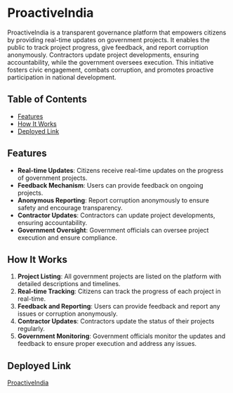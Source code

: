 # ProactiveIndia

ProactiveIndia is a transparent governance platform that empowers citizens by providing real-time updates on government projects. It enables the public to track project progress, give feedback, and report corruption anonymously. Contractors update project developments, ensuring accountability, while the government oversees execution. This initiative fosters civic engagement, combats corruption, and promotes proactive participation in national development.

## Table of Contents

- [Features](#features)
- [How It Works](#how-it-works)
- [Deployed Link](#deployed-link)

## Features

- **Real-time Updates**: Citizens receive real-time updates on the progress of government projects.
- **Feedback Mechanism**: Users can provide feedback on ongoing projects.
- **Anonymous Reporting**: Report corruption anonymously to ensure safety and encourage transparency.
- **Contractor Updates**: Contractors can update project developments, ensuring accountability.
- **Government Oversight**: Government officials can oversee project execution and ensure compliance.

## How It Works

1. **Project Listing**: All government projects are listed on the platform with detailed descriptions and timelines.
2. **Real-time Tracking**: Citizens can track the progress of each project in real-time.
3. **Feedback and Reporting**: Users can provide feedback and report any issues or corruption anonymously.
4. **Contractor Updates**: Contractors update the status of their projects regularly.
5. **Government Monitoring**: Government officials monitor the updates and feedback to ensure proper execution and address any issues.

## Deployed Link

[ProactiveIndia](https://www.proactiveindia.site/)
